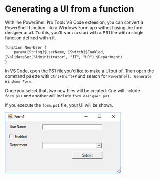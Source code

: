 # Generating a UI from a function

With the PowerShell Pro Tools VS Code extension, you can convert a PowerShell function into a Windows Form app without using the form designer at all. To this, you'll want to start with a PS1 file with a single function defined within it.&#x20;

```
function New-User {
    param([String]$UserName, [Switch]$Enabled, [ValidateSet("Administrator", "IT", "HR")]$Department)
}
```

In VS Code, open the PS1 file you'd like to make a UI out of. Then open the command palette with `Ctrl+Shift+P` and search for `PowerShell: Generate Windows Form`.&#x20;

Once you select that, two new files will be created. One will include `form.ps1` and another will include `form.designer.ps1`.&#x20;

If you execute the `form.ps1` file, your UI will be shown.&#x20;

![Auto-generated UI](<../../.gitbook/assets/image (5).png>)
